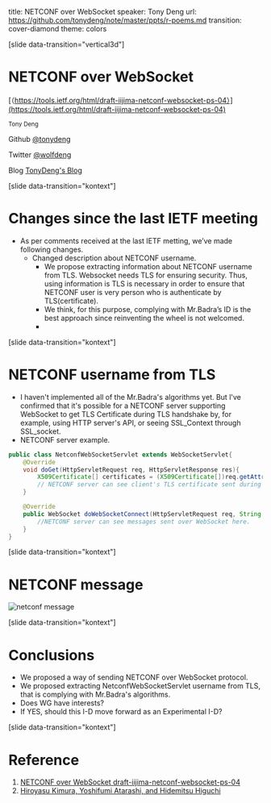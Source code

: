 title: NETCONF over WebSocket
speaker: Tony Deng
url: https://github.com/tonydeng/note/master/ppts/r-poems.md
transition: cover-diamond
theme: colors

[slide data-transition="vertical3d"]

# NETCONF over WebSocket

[（https://tools.ietf.org/html/draft-iijima-netconf-websocket-ps-04）](https://tools.ietf.org/html/draft-iijima-netconf-websocket-ps-04)

<small>Tony Deng</small>

Github [@tonydeng](https://github.com/tonydeng)

Twitter [@wolfdeng](https://twitter.com/wolfdeng)

Blog [TonyDeng's Blog](https://tonydeng.github.io)

[slide data-transition="kontext"]

# Changes since the last IETF meeting
- As per comments received at the last IETF metting, we’ve made following changes.
    - Changed description about NETCONF username.
        - We propose extracting information about NETCONF username from TLS. Websocket needs TLS for ensuring security. Thus, using information is TLS is necessary in order to ensure that NETCONF user is very person who is authenticate by TLS(certificate).
        - We think, for this purpose, complying with Mr.Badra’s ID is the best approach since reinventing the wheel is not welcomed.
        -
[slide data-transition="kontext"]

# NETCONF username from TLS

- I haven't implemented all of the Mr.Badra's algorithms yet. But l've confirmed that it's possible for a NETCONF server supporting WebSocket to get TLS Certificate during TLS handshake by, for example, using HTTP server's API, or seeing SSL_Context through SSL_socket.
- NETCONF server example.
```java
public class NetconfWebSocketServlet extends WebSocketServlet{
    @Override
    void doGet(HttpServletRequest req, HttpServletResponse res){
        X509Certificate[] certificates = (X509Certificate[])req.getAttribute("...X509Certificate");
        // NETCONF server can see client's TLS certificate sent during TLS handshake here.
    }

    @Override
    public WebSocket doWebSocketConnect(HttpServletRequest req, String protocol){
        //NETCONF server can see messages sent over WebSocket here.
    }
}
```

[slide data-transition="kontext"]

# NETCONF message

![netconf message](/img/netconf-websocket/netconf-message.jpg)


[slide data-transition="kontext"]

# Conclusions

- We proposed a way of sending NETCONF over WebSocket protocol.
- We proposed extracting NetconfWebSocketServlet username from TLS, that is complying with Mr.Badra's algorithms.
- Does WG have interests?
- If YES, should this I-D move forward as an Experimental I-D?

[slide data-transition="kontext"]

# Reference

1. [NETCONF over WebSocket draft-iijima-netconf-websocket-ps-04](https://tools.ietf.org/html/draft-iijima-netconf-websocket-ps-04)
2. [Hiroyasu Kimura, Yoshifumi Atarashi, and Hidemitsu Higuchi](http://slideplayer.com/slide/8667609/)
